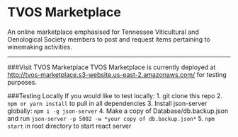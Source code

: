 TVOS Marketplace
==================
An online marketplace emphasised for Tennessee Viticultural and Oenological Society members to post and request items pertaining to winemaking activities.

--------------------------------
###Visit TVOS Marketplace
TVOS Marketplace is currently deployed at http://tvos-marketplace.s3-website.us-east-2.amazonaws.com/ for testing purposes.

###Testing Locally
If you would like to test locally:
    1. git clone this repo
    2. `npm or yarn install` to pull in all dependencies
    3. Install json-server globally: `npm i -g json-server`
    4. Make a copy of Database/db.backup.json and run `json-server -p 5002 -w *your copy of db.backup.json*`
    5. `npm start` in root directory to start react server